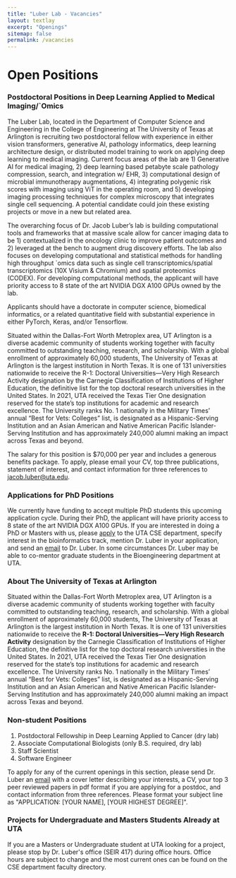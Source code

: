 ```yaml
---
title: "Luber Lab - Vacancies"
layout: textlay
excerpt: "Openings"
sitemap: false
permalink: /vacancies
---
```


# Open Positions

### Postdoctoral Positions in Deep Learning Applied to Medical Imaging/`Omics
The Luber Lab, located in the Department of Computer Science and Engineering in the College of Engineering at The University of Texas at Arlington is recruiting two postdoctoral fellow with experience in either vision transformers, generative AI, pathology informatics, deep learning architecture design, or distributed model training to work on applying deep learning to medical imaging. Current focus areas of the lab are 1) Generative AI for medical imaging, 2) deep learning based petabyte scale pathology compression, search, and integration w/ EHR, 3) computational design of microbial immunotherapy augmentations, 4) integrating polygenic risk scores with imaging using ViT in the operating room, and 5) developing imaging processing techniques for complex microscopy that integrates single cell sequencing. A potential candidate could join these existing projects or move in a new but related area. 

The overarching focus of Dr. Jacob Luber’s lab is building computational tools and frameworks that at massive scale allow for cancer imaging data to be 1) contextualized in the oncology clinic to improve patient outcomes and 2) leveraged at the bench to augment drug discovery efforts. The lab also focuses on developing computational and statistical methods for handling high throughput `omics data such as single cell transcriptomics/spatial transcriptomics (10X Visium & Chromium) and spatial proteomics (CODEX). For developing computational methods, the applicant will have priority access to 8 state of the art NVIDIA DGX A100 GPUs owned by the lab. 

Applicants should have a doctorate in computer science, biomedical informatics, or a related quantitative field with substantial experience in either PyTorch, Keras, and/or Tensorflow. 

Situated within the Dallas-Fort Worth Metroplex area, UT Arlington is a diverse academic community of students working together with faculty committed to outstanding teaching, research, and scholarship. With a global enrollment of approximately 60,000 students, The University of Texas at Arlington is the largest institution in North Texas. It is one of 131 universities nationwide to receive the R-1: Doctoral Universities—Very High Research Activity designation by the Carnegie Classification of Institutions of Higher Education, the definitive list for the top doctoral research universities in the United States. In 2021, UTA received the Texas Tier One designation reserved for the state’s top institutions for academic and research excellence. The University ranks No. 1 nationally in the Military Times’ annual “Best for Vets: Colleges” list, is designated as a Hispanic-Serving Institution and an Asian American and Native American Pacific Islander-Serving Institution and has approximately 240,000 alumni making an impact across Texas and beyond.

The salary for this position is $70,000 per year and includes a generous benefits package. To apply, please email your CV, top three publications, statement of interest, and contact information for three references to jacob.luber@uta.edu.

### Applications for PhD Positions
We currently have funding to accept multiple PhD students this upcoming
application cycle.
During their PhD, the applicant will have priority access to 8 state of the art NVIDIA DGX A100 GPUs.
If you are interested in doing a PhD or Masters with us, please [apply](https://www.uta.edu/admissions/apply/graduate) to
the UTA CSE department, specify interest in the bioinformatics track, mention
Dr. Luber in your application, and send an [email](mailto:jacob.luber@uta.edu) to Dr. Luber. In some
circumstances Dr. Luber may be able to co-mentor graduate students in the
Bioengineering department at UTA.

### About The University of Texas at Arlington
Situated within the Dallas-Fort Worth Metroplex area, UT Arlington is a diverse academic community of students working together with faculty committed to outstanding teaching, research, and scholarship. With a global enrollment of approximately 60,000 students, The University of Texas at Arlington is the largest institution in North Texas. It is one of 131 universities nationwide to receive the **R-1: Doctoral Universities—Very High Research Activity** designation by the Carnegie Classification of Institutions of Higher Education, the definitive list for the top doctoral research universities in the United States. In 2021, UTA received the Texas Tier One designation reserved for the state’s top institutions for academic and research excellence. The University ranks No. 1 nationally in the Military Times’ annual “Best for Vets: Colleges” list, is designated as a Hispanic-Serving Institution and an Asian American and Native American Pacific Islander-Serving Institution and has approximately 240,000 alumni making an impact across Texas and beyond.

### Non-student Positions

1. Postdoctoral Fellowship in Deep Learning Applied to Cancer (dry lab)
2. Associate Computational Biologists (only B.S. required, dry lab)
3. Staff Scientist
4. Software Engineer

To apply for any of the current openings in this section, please send Dr. Luber an
[email](mailto:jacob.luber@uta.edu) with a cover letter describing your
interests, a CV, your top 3 peer reviewed papers in pdf format if you are
applying for a postdoc, and contact
information from three references. Please format your subject line as
"APPLICATION: [YOUR NAME], [YOUR HIGHEST DEGREE]".

### Projects for Undergraduate and Masters Students Already at UTA
If you are a Masters or Undergraduate student at UTA looking for a project, please stop by Dr. Luber's office (SEIR 417) during office hours. Office hours are subject to change and the most current ones can be found on the CSE department faculty directory.


